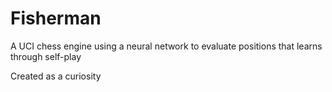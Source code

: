 # Fisherman
A UCI chess engine using a neural network to evaluate positions that learns through self-play

Created as a curiosity